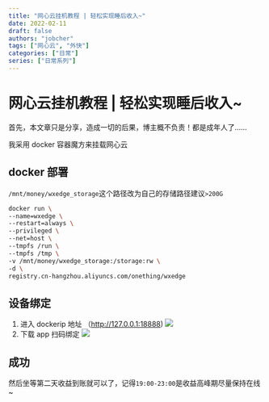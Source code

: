 ```yaml
---
title: "网心云挂机教程 | 轻松实现睡后收入~"
date: 2022-02-11
draft: false
authors: "jobcher"
tags: ["网心云", "外快"]
categories: ["日常"]
series: ["日常系列"]
---
```


# 网心云挂机教程 | 轻松实现睡后收入~

首先，本文章只是分享，造成一切的后果，博主概不负责！都是成年人了……

我采用 docker 容器魔方来挂载网心云

## docker 部署

`/mnt/money/wxedge_storage`这个路径改为自己的存储路径建议`>200G`

```sh
docker run \
--name=wxedge \
--restart=always \
--privileged \
--net=host \
--tmpfs /run \
--tmpfs /tmp \
-v /mnt/money/wxedge_storage:/storage:rw \
-d \
registry.cn-hangzhou.aliyuncs.com/onething/wxedge
```

## 设备绑定

1. 进入 dockerip 地址 （http://127.0.0.1:18888)
   ![](/images/wxyun1.png)
2. 下载 app 扫码绑定
   ![](/images/wxyun2.png)

## 成功

然后坐等第二天收益到账就可以了，记得`19:00-23:00`是收益高峰期尽量保持在线~
